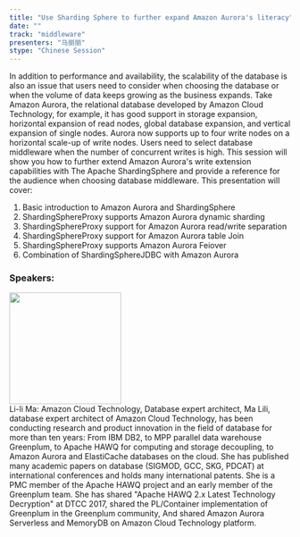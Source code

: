 ```yaml
---
title: "Use Sharding Sphere to further expand Amazon Aurora's literacy"
date: "" 
track: "middleware"
presenters: "马丽丽"
stype: "Chinese Session"
---
```

In addition to performance and availability, the scalability of the database is also an issue that users need to consider when choosing the database or when the volume of data keeps growing as the business expands. Take Amazon Aurora, the relational database developed by Amazon Cloud Technology, for example, it has good support in storage expansion, horizontal expansion of read nodes, global database expansion, and vertical expansion of single nodes. Aurora now supports up to four write nodes on a horizontal scale-up of write nodes. Users need to select database middleware when the number of concurrent writes is high. This session will show you how to further extend Amazon Aurora's write extension capabilities with The Apache ShardingSphere and provide a reference for the audience when choosing database middleware.
This presentation will cover:
1. Basic introduction to Amazon Aurora and ShardingSphere
2. ShardingSphereProxy supports Amazon Aurora dynamic sharding
3. ShardingSphereProxy support for Amazon Aurora read/write separation
4. ShardingSphereProxy support for Amazon Aurora table Join
5. ShardingSphereProxy supports Amazon Aurora Feiover
6. Combination of ShardingSphereJDBC with Amazon Aurora
 ### Speakers: 
 <img src="images/speaker/1200.png" width="200" /><br>Li-li Ma: Amazon Cloud Technology, Database expert architect, Ma Lili, database expert architect of Amazon Cloud Technology, has been conducting research and product innovation in the field of database for more than ten years: From IBM DB2, to MPP parallel data warehouse Greenplum, to Apache HAWQ for computing and storage decoupling, to Amazon Aurora and ElastiCache databases on the cloud. She has published many academic papers on database (SIGMOD, GCC, SKG, PDCAT) at international conferences and holds many international patents. She is a PMC member of the Apache HAWQ project and an early member of the Greenplum team. She has shared "Apache HAWQ 2.x Latest Technology Decryption" at DTCC 2017, shared the PL/Container implementation of Greenplum in the Greenplum community, And shared Amazon Aurora Serverless and MemoryDB on Amazon Cloud Technology platform.

 